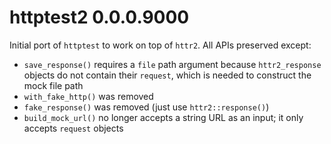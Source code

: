 # httptest2 0.0.0.9000

Initial port of `httptest` to work on top of `httr2`. All APIs preserved except:

* `save_response()` requires a `file` path argument because `httr2_response` objects do not contain their `request`, which is needed to construct the mock file path
* `with_fake_http()` was removed
* `fake_response()` was removed (just use `httr2::response()`)
* `build_mock_url()` no longer accepts a string URL as an input; it only accepts `request` objects
